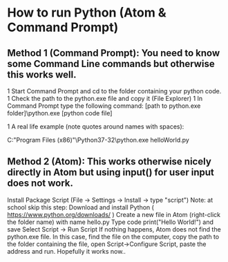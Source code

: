# How to run Python (Atom & Command Prompt)

## Method 1 (Command Prompt): You need to know some Command Line commands but otherwise this works well.

1 Start Command Prompt and cd to the folder containing your python code.
1 Check the path to the python.exe file and copy it (File Explorer)
1 In Command Prompt type the following command:
[path to python.exe folder]\python.exe [python code file]

1 A real life example (note quotes around names with spaces): 

C:\"Program Files (x86)"\Python37-32\python.exe helloWorld.py

## Method 2 (Atom): This works otherwise nicely directly in Atom but using input() for user input does not work.

Install Package Script (File -> Settings -> Install -> type "script")
Note: at school skip this step: Download and install Python ( https://www.python.org/downloads/ )
Create a new file in Atom (right-click the folder name) with name hello.py
Type code print("Hello World!") and save
Select Script -> Run Script
If nothing happens, Atom does not find the python.exe file. In this case, find the file on the computer, copy the path to the folder containing the file, open Script->Configure Script, paste the address and run. Hopefully it works now..
